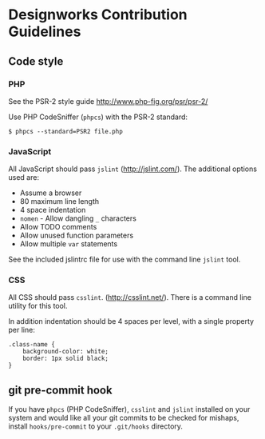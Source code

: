 # Designworks Contribution Guidelines

## Code style

### PHP

See the PSR-2 style guide http://www.php-fig.org/psr/psr-2/

Use PHP CodeSniffer (`phpcs`) with the PSR-2 standard:

    $ phpcs --standard=PSR2 file.php


### JavaScript

All JavaScript should pass `jslint` (http://jslint.com/). The additional options
used are:

* Assume a browser
* 80 maximum line length
* 4 space indentation
* `nomen` - Allow dangling `_` characters
* Allow TODO comments
* Allow unused function parameters
* Allow multiple `var` statements

See the included jslintrc file for use with the command line `jslint` tool.


### CSS

All CSS should pass `csslint`. (http://csslint.net/). There is a command line
utility for this tool.

In addition indentation should be 4 spaces per level, with a single property per
line:

    .class-name {
        background-color: white;
        border: 1px solid black;
    }


## git pre-commit hook

If you have `phpcs` (PHP CodeSniffer), `csslint` and `jslint` installed on your
system and would like all your git commits to be checked for mishaps, install
`hooks/pre-commit` to your `.git/hooks` directory.

